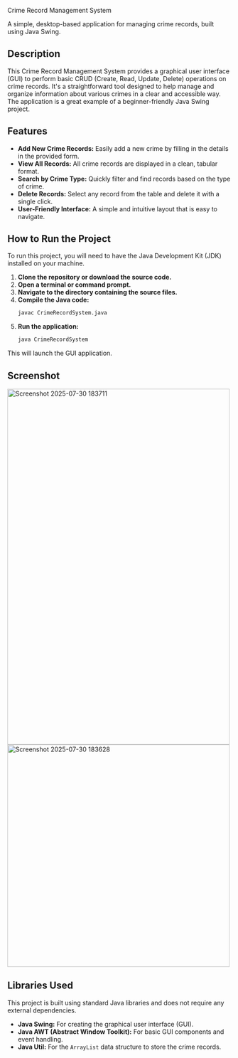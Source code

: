 Crime Record Management System

A simple, desktop-based application for managing crime records, built using Java Swing.

## Description

This Crime Record Management System provides a graphical user interface (GUI) to perform basic CRUD (Create, Read, Update, Delete) operations on crime records. It's a straightforward tool designed to help manage and organize information about various crimes in a clear and accessible way. The application is a great example of a beginner-friendly Java Swing project.

## Features

* **Add New Crime Records:** Easily add a new crime by filling in the details in the provided form.
* **View All Records:** All crime records are displayed in a clean, tabular format.
* **Search by Crime Type:** Quickly filter and find records based on the type of crime.
* **Delete Records:** Select any record from the table and delete it with a single click.
* **User-Friendly Interface:** A simple and intuitive layout that is easy to navigate.

## How to Run the Project

To run this project, you will need to have the Java Development Kit (JDK) installed on your machine.

1.  **Clone the repository or download the source code.**
2.  **Open a terminal or command prompt.**
3.  **Navigate to the directory containing the source files.**
4.  **Compile the Java code:**
    ```bash
    javac CrimeRecordSystem.java
    ```
5.  **Run the application:**
    ```bash
    java CrimeRecordSystem
    ```

This will launch the GUI application.

## Screenshot

<img width="500" height="800" alt="Screenshot 2025-07-30 183711" src="https://github.com/user-attachments/assets/a47a048f-fa0b-4130-b6b1-71f35379868b" />

<img width="500" height="500" alt="Screenshot 2025-07-30 183628" src="https://github.com/user-attachments/assets/492ef43a-6112-4ecd-95c3-d3429fb9dabf" />


## Libraries Used

This project is built using standard Java libraries and does not require any external dependencies.

* **Java Swing:** For creating the graphical user interface (GUI).
* **Java AWT (Abstract Window Toolkit):** For basic GUI components and event handling.
* **Java Util:** For the `ArrayList` data structure to store the crime records.
